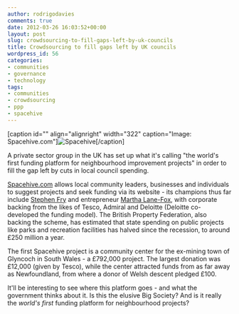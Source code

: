 ```yaml
---
author: rodrigodavies
comments: true
date: 2012-03-26 16:03:52+00:00
layout: post
slug: crowdsourcing-to-fill-gaps-left-by-uk-councils
title: Crowdsourcing to fill gaps left by UK councils
wordpress_id: 56
categories:
- communities
- governance
- technology
tags:
- communities
- crowdsourcing
- ppp
- spacehive
---
```


[caption id="" align="alignright" width="322" caption="Image: Spacehive.com"]![Spacehive](http://spacehive.com/Content/images/about/highstreet.jpg)[/caption]

A private sector group in the UK has set up what it's calling "the world's first funding platform for neighbourhood improvement projects" in order to fill the gap left by cuts in local council spending.

[Spacehive.com](http://www.Spacehive.com) allows local community leaders, businesses and individuals to suggest projects and seek funding via its website - its champions thus far include [Stephen Fry](http://twitter.com/stephenfry) and entrepreneur [Martha Lane-Fox](http://www.twitter.com/marthalanefox), with corporate backing from the likes of Tesco, Admiral and Deloitte (Deloitte co-developed the funding model). The British Property Federation, also backing the scheme, has estimated that state spending on public projects like parks and recreation facilities has halved since the recession, to around £250 million a year.

The first Spacehive project is a community center for the ex-mining town of Glyncoch in South Wales - a £792,000 project. The largest donation was £12,000 (given by Tesco), while the center attracted funds from as far away as Newfoundland, from where a donor of Welsh descent pledged £100.

It'll be interesting to see where this platform goes - and what the government thinks about it. Is this the elusive Big Society? And is it really the _world's first_ funding platform for neighbourhood projects?
